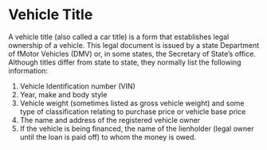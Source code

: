 ---
---

# Vehicle Title

A vehicle title (also called a car title) is a form that establishes legal ownership of a vehicle. This legal document is issued by a state Department of fMotor Vehicles (DMV) or, in some states, the Secretary of State’s office. Although titles differ from state to state, they normally list the following information:

<ol>
    <li>Vehicle Identification number (VIN)</li>
    <li>Year, make and body style</li>
    <li>Vehicle weight (sometimes listed as gross vehicle weight) and some type of classification relating to purchase price or vehicle base price</li>
    <li>The name and address of the registered vehicle owner</li>
    <li>If the vehicle is being financed, the name of the lienholder (legal owner until the loan is paid off) to whom the money is owed.</li>
</ol>
